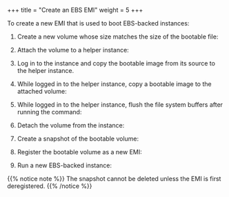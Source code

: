 +++
title = "Create an EBS EMI"
weight = 5
+++

To create a new EMI that is used to boot EBS-backed instances: 

1. Create a new volume whose size matches the size of the bootable file: 
1. Attach the volume to a helper instance: 
1. Log in to the instance and copy the bootable image from its source to the helper instance. 


1. While logged in to the helper instance, copy a bootable image to the attached volume: 
1. While logged in to the helper instance, flush the file system buffers after running the command: 
1. Detach the volume from the instance: 
1. Create a snapshot of the bootable volume: 
1. Register the bootable volume as a new EMI: 
1. Run a new EBS-backed instance: 



{{% notice note %}}
The snapshot cannot be deleted unless the EMI is first deregistered. 
{{% /notice %}}


